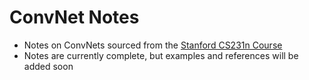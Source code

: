 # ConvNet Notes

- Notes on ConvNets sourced from the [Stanford CS231n Course](http://cs231n.github.io/convolutional-networks/)
- Notes are currently complete, but examples and references will be added soon
